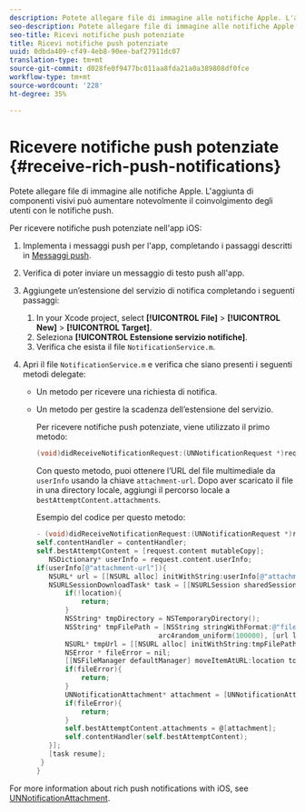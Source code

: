 ```yaml
---
description: Potete allegare file di immagine alle notifiche Apple. L'aggiunta di componenti visivi può aumentare notevolmente il coinvolgimento degli utenti con le notifiche push.
seo-description: Potete allegare file di immagine alle notifiche Apple. L'aggiunta di componenti visivi può aumentare notevolmente il coinvolgimento degli utenti con le notifiche push.
seo-title: Ricevi notifiche push potenziate
title: Ricevi notifiche push potenziate
uuid: 0dbda409-cf49-4eb8-90ee-baf27911dc07
translation-type: tm+mt
source-git-commit: d028fe0f9477bc011aa8fda21a0a389808df0fce
workflow-type: tm+mt
source-wordcount: '228'
ht-degree: 35%

---
```



# Ricevere notifiche push potenziate {#receive-rich-push-notifications}

Potete allegare file di immagine alle notifiche Apple. L&#39;aggiunta di componenti visivi può aumentare notevolmente il coinvolgimento degli utenti con le notifiche push.

Per ricevere notifiche push potenziate nell&#39;app iOS:

1. Implementa i messaggi push per l&#39;app, completando i passaggi descritti in  [Messaggi push](/help/ios/messaging-main/push-messaging/push-messaging.md).
1. Verifica di poter inviare un messaggio di testo push all&#39;app.
1. Aggiungete un’estensione del servizio di notifica completando i seguenti passaggi:

   1. In your Xcode project, select  **[!UICONTROL File]** > **[!UICONTROL New]** > **[!UICONTROL Target]**.
   1. Seleziona **[!UICONTROL Estensione servizio notifiche]**.
   1. Verifica che esista il file `NotificationService.m`.

1. Apri il file `NotificationService.m` e verifica che siano presenti i seguenti metodi delegate:

   * Un metodo per ricevere una richiesta di notifica.
   * Un metodo per gestire la scadenza dell’estensione del servizio.

      Per ricevere notifiche push potenziate, viene utilizzato il primo metodo:

      ```objective-c
      (void)didReceiveNotificationRequest:(UNNotificationRequest *)request withContentHandler:(void (^)(UNNotificationContent *contentToDeliver))contentHandler;
      ```

      Con questo metodo, puoi ottenere l’URL del file multimediale da `userInfo` usando la chiave `attachment-url`. Dopo aver scaricato il file in una directory locale, aggiungi il percorso locale a `bestAttemptContent.attachments`.

      Esempio del codice per questo metodo:

      ```objective-c
      - (void)didReceiveNotificationRequest:(UNNotificationRequest *)request withContentHandler:(void (^)(UNNotificationContent * _Nonnull))contentHandler {
      self.contentHandler = contentHandler;
      self.bestAttemptContent = [request.content mutableCopy];
         NSDictionary* userInfo = request.content.userInfo;
      if(userInfo[@"attachment-url"]){
         NSURL* url = [[NSURL alloc] initWithString:userInfo[@"attachment-url"]];
         NSURLSessionDownloadTask* task = [[NSURLSession sharedSession] downloadTaskWithURL:url completionHandler:^(NSURL * _Nullable location, NSURLResponse * _Nullable response, NSError * _Nullable error) {
             if(!location){
                 return;
             }
             NSString* tmpDirectory = NSTemporaryDirectory();
             NSString* tmpFilePath = [NSString stringWithFormat:@"file://%@%d%d%@", tmpDirectory, arc4random_uniform(100000),
                                    arc4random_uniform(100000), [url lastPathComponent]];
             NSURL* tmpUrl = [[NSURL alloc] initWithString:tmpFilePath];
             NSError * fileError = nil;
             [[NSFileManager defaultManager] moveItemAtURL:location toURL:tmpUrl error:&amp;fileError];
             if(fileError){
                 return;
             }
             UNNotificationAttachment* attachment = [UNNotificationAttachment attachmentWithIdentifier:@"video" URL:tmpUrl options:nil error:&amp;fileError];
             if(fileError){
                 return;
             }
             self.bestAttemptContent.attachments = @[attachment];
             self.contentHandler(self.bestAttemptContent);
         }];
         [task resume];
       }
      }
      ```


For more information about rich push notifications with iOS, see [UNNotificationAttachment](https://developer.apple.com/documentation/usernotifications/unnotificationattachment).
